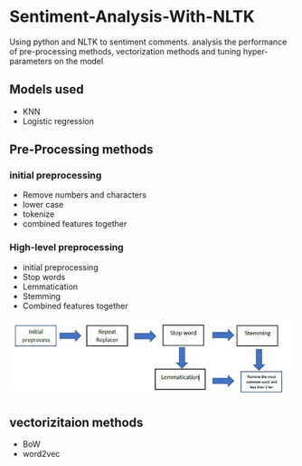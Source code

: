 # Sentiment-Analysis-With-NLTK
Using python and NLTK to sentiment comments. analysis the performance of pre-processing methods, vectorization methods and tuning hyper-parameters on the model
## Models used
- KNN
- Logistic regression
## Pre-Processing methods
### initial preprocessing
- Remove numbers and characters
- lower case
- tokenize
- combined features together
### High-level preprocessing
- initial preprocessing
- Stop words
- Lemmatication
- Stemming
- Combined features together

![Example Image](https://github.com/Earnoo/Sentiment-Analysis-With-NLTK/blob/main/Preprocessing%20roadmap.JPG)
## vectorizitaion methods
- BoW
- word2vec
